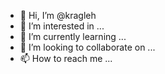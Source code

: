 - 👋 Hi, I’m @kragleh
- 👀 I’m interested in ...
- 🌱 I’m currently learning ...
- 💞️ I’m looking to collaborate on ...
- 📫 How to reach me ...

<!---
kragleh/kragleh is a ✨ special ✨ repository because its `README.md` (this file) appears on your GitHub profile.
You can click the Preview link to take a look at your changes.
--->
